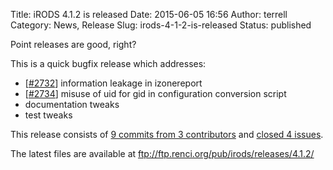Title: iRODS 4.1.2 is released
Date: 2015-06-05 16:56
Author: terrell
Category: News, Release
Slug: irods-4-1-2-is-released
Status: published

Point releases are good, right?

This is a quick bugfix release which addresses:

-   [[\#2732](https://github.com/irods/irods/issues/2732)] information
    leakage in izonereport
-   [[\#2734](https://github.com/irods/irods/issues/2734)] misuse of uid
    for gid in configuration conversion script
-   documentation tweaks
-   test tweaks

This release consists of [9 commits from 3
contributors](https://github.com/irods/irods/compare/4.1.1...4.1.2) and
[closed 4
issues](https://github.com/irods/irods/issues?q=milestone%3A4.1.2).

The latest files are available at
<ftp://ftp.renci.org/pub/irods/releases/4.1.2/>
